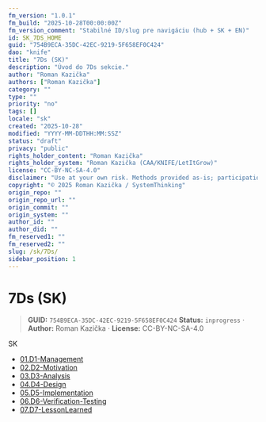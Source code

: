 ```yaml
---
fm_version: "1.0.1"
fm_build: "2025-10-28T00:00:00Z"
fm_version_comment: "Stabilné ID/slug pre navigáciu (hub + SK + EN)"
id: SK_7DS_HOME
guid: "754B9ECA-35DC-42EC-9219-5F658EF0C424"
dao: "knife"
title: "7Ds (SK)"
description: "Úvod do 7Ds sekcie."
author: "Roman Kazička"
authors: ["Roman Kazička"]
category: ""
type: ""
priority: "no"
tags: []
locale: "sk"
created: "2025-10-28"
modified: "YYYY-MM-DDTHH:MM:SSZ"
status: "draft"
privacy: "public"
rights_holder_content: "Roman Kazička"
rights_holder_system: "Roman Kazička (CAA/KNIFE/LetItGrow)"
license: "CC-BY-NC-SA-4.0"
disclaimer: "Use at your own risk. Methods provided as-is; participation is voluntary and context-aware."
copyright: "© 2025 Roman Kazička / SystemThinking"
origin_repo: ""
origin_repo_url: ""
origin_commit: ""
origin_system: ""
author_id: ""
author_did: ""
fm_reserved1: ""
fm_reserved2: ""
slug: /sk/7Ds/
sidebar_position: 1
---
```

# 7Ds (SK)


<!-- fm-visible: start -->
> **GUID:** `754B9ECA-35DC-42EC-9219-5F658EF0C424`
> **Status:** `inprogress` · **Author:** Roman Kazička · **License:** CC-BY-NC-SA-4.0
<!-- fm-visible: end -->

SK

- [01.D1-Management](./01.D1-Management/index.md)
- [02.D2-Motivation](./02.D2-Motivation/index.md)
- [03.D3-Analysis](./03.D3-Analysis/index.md)
- [04.D4-Design](./04.D4-Design/index.md)
- [05.D5-Implementation](./05.D5-Implementation/index.md)
- [06.D6-Verification-Testing](./06.D6-Verification-Testing/index.md)
- [07.D7-LessonLearned](./07.D7-LessonLearned/index.md)

